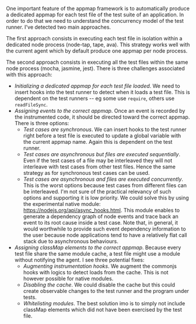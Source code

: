One important feature of the appmap framework is to automatically produce a dedicated appmap for each test file of the test suite of an application. In order to do that we need to understand the concurrency model of the test runner. I've detected two main approaches.

The first approach consists in executing each test file in isolation within a dedicated node process (node-tap, tape, ava). This strategy works well with the current agent which by default produce one appmap per node process.

The second approach consists in executing all the test files within the same node process (mocha, jasmine, jest). There is three challenges associated with this approach:
- *Initializing a dedicated appmap for each test file loaded*. We need to insert hooks into the test runner to detect when it loads a test file. This is dependent on the test runners -- eg some use `require`, others use `readFileSync`.
- *Assigning events to the correct appmap*. Once an event is recorded by the instrumented code, it should be directed toward the correct appmap. There is three options:
  - *Test cases are synchronous*. We can insert hooks to the test runner right before a test file is executed to update a global variable with the current appmap name. Again this is dependent on the test runner.
  - *Test cases are asynchronous but files are executed sequentially*. Even if the test cases of a file may be interleaved they will not interleave with test cases from other test files. Hence the same strategy as for synchronous test cases can be used.
  - *Test cases are asynchronous and files are executed concurrently*. This is the worst options because test cases from different files can be interleaved. I'm not sure of the practical relevancy of such options and supporting it is low priority. We could solve this by using the experimental native module: https://nodejs.org/api/async_hooks.html. This module enables to generate a dependency graph of node events and trace back an event to its root cause inside a test case. Note that, in general, it would worthwhile to provide such event dependency information to the user because node applications tend to have a relatively flat call stack due to asynchronous behaviours.
- *Assigning classMap elements to the correct appmap*. Because every test file share the same module cache, a test file might use a module without notifying the agent. I see three potential fixes:
  - *Augmenting instrumentation hooks*. We augment the commonjs hooks with logics to detect loads from the cache. This is not however possible for native modules.
  - *Disabling the cache*. We could disable the cache but this could create observable changes to the test runner and the program under tests.
  - *Whitelisting modules*. The best solution imo is to simply not include classMap elements which did not have been exercised by the test file.

<!-- 
https://docs.google.com/document/d/1220yrW37L-PvIA6lfmq5uS4br9Ouu0fRisVXXWrtkXY/edit


```js
let loadtime = true;
const assert = require('assert');
describe('FileSystem', function() {
  assert.equal(loadtime, true);
  describe('#indexOf()', function() {
    assert.equal(loadtime, true);
    it('should return -1 when the value is not present', function() {
      assert.equal(loadtime, false);
      assert.equal([1, 2, 3].indexOf(4), -1);
    });
  });
});
loadtime = false;
``` -->
